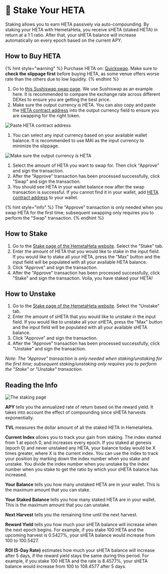 # 🦦 Stake Your HETA

Staking allows you to earn HETA passively via auto-compounding. By staking your HETA with HemetaHeta, you receive sHETA (staked HETA) in return at a 1:1 ratio. After that, your sHETA balance will increase automatically on every epoch based on the current APY.

## How to Buy HETA

{% hint style="warning" %}
Purchase HETA on: [Quickswap](https://quickswap.exchange). Make sure to **check the slippage first** before buying HETA, as some venue offers worse rate than the others due to low liquidity.
{% endhint %}

1. Go to [this Sushiswap swap page](https://app.sushi.com/swap?outputCurrency=0x383518188c0c6d7730d91b2c03a03c837814a899). We use Sushiswap as an example here. It is recommended to compare the exchange rate across different DEXes to ensure you are getting the best price.
2. Make sure the output currency is HETA. You can also copy and paste the [HETA contract address](broken-reference) into the output currency field to ensure you are swapping for the right token.

![Paste HETA contract address](../.gitbook/assets/ohm\_contract.png)

1. You can select any input currency based on your available wallet balance. It is recommended to use MAI as the input currency to minimize the slippage.

![Make sure the output currency is HETA](../.gitbook/assets/buy\_ohm.png)

1. Select the amount of HETA you want to swap for. Then click "Approve" and sign the transaction.
2. After the "Approve" transaction has been processed successfully, click "Swap" and sign the transaction.
3. You should see HETA in your wallet balance now after the swap transaction is successful. If you cannot find it in your wallet, add [HETA contract address](broken-reference) to your wallet.

{% hint style="info" %}
The "Approve" transaction is only needed when you swap HETA for the first time; subsequent swapping only requires you to perform the "Swap" transaction.
{% endhint %}

## How to Stake

1. Go to the [Stake page of the HemetaHeta website](https://app.hemetaheta.finance/#/). Select the "Stake" tab.
2. Enter the amount of HETA that you would like to stake in the input field. If you would like to stake all your HETA, press the "Max" button and the input field will be populated with all your available HETA balance.
3. Click "Approve" and sign the transaction.
4. After the "Approve" transaction has been processed successfully, click "Stake" and sign the transaction. Voila, you have staked your HETA!

## How to Unstake

1. Go to the [Stake page of the HemetaHeta website](https://app.hemetaheta.finance/#/). Select the "Unstake" tab.
2. Enter the amount of sHETA that you would like to unstake in the input field. If you would like to unstake all your sHETA, press the "Max" button and the input field will be populated with all your available sHETA balance.
3. Click "Approve" and sign the transaction.
4. After the "Approve" transaction has been processed successfully, click "Unstake" and sign the transaction.

_Note: The "Approve" transaction is only needed when staking/unstaking for the first time; subsequent staking/unstaking only requires you to perform the "Stake" or "Unstake" transaction._

## Reading the Info

![The staking page](../.gitbook/assets/staking\_page\_index.png)

**APY** tells you the annualized rate of return based on the reward yield. It takes into account the effect of compounding since sHETA harvests exponentially.

**TVL** measures the dollar amount of all the staked HETA in HemetaHeta.

**Current Index** allows you to track your gain from staking. The index started from 1 at epoch 0, and increases every epoch. If you staked at genesis (epoch 0) and never unstaked any HETA, your balance today would be X times greater, where X is the current index. You can use the index to track your position by marking down the index number when you stake and unstake. You divide the index number when you unstake by the index number when you stake to get the ratio by which your sHETA balance has increased.

**Your Balance** tells you how many unstaked HETA are in your wallet. This is the maximum amount that you can stake.

**Your Staked Balance** tells you how many staked HETA are in your wallet. This is the maximum amount that you can unstake.

**Next Harvest** tells you the remaining time until the next harvest.

**Reward Yield** tells you how much your sHETA balance will increase when the next epoch begins. For example, if you stake 100 HETA and the upcoming harvest is 0.5427%, your sHETA balance would increase from 100 to 100.5427.

**ROI (5-Day Rate)** estimates how much your sHETA balance will increase after 5 days, if the reward yield stays the same during this period. For example, if you stake 100 HETA and the rate is 8.4577%, your sHETA balance would increase from 100 to 108.4577 after 5 days.
